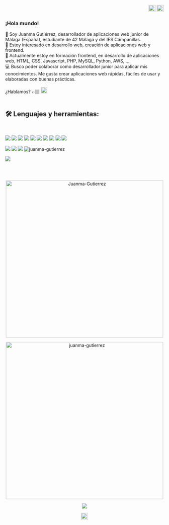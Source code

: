 <p align="right">
<a href="https://github.com/Juanma-Gutierrez/Juanma-Gutierrez/blob/main/README.md" target="_blank" rel="noopener noreferrer"><img height="22" src="https://cdn-icons-png.flaticon.com/512/197/197593.png" alt="Readme en español"></a>
<a href="https://github.com/Juanma-Gutierrez/Juanma-Gutierrez/blob/main/README_en.md" target="_blank" rel="noopener noreferrer"><img height="22" src="https://cdn-icons-png.flaticon.com/512/197/197374.png" alt="Readme en español"></a></p>

### ¡Hola mundo! 

👋 Soy Juanma Gutiérrez, desarrollador de aplicaciones web junior de Málaga (España), estudiante de 42 Málaga y del IES Campanillas.<br>
👀 Estoy interesado en desarrollo web, creación de aplicaciones web y frontend.<br>
🌱 Actualmente estoy en formación frontend, en desarrollo de aplicaciones web, HTML, CSS, Javascript, PHP, MySQL, Python, AWS, ...<br>
💻 Busco poder colaborar como desarrollador junior para aplicar mis conocimientos. Me gusta crear aplicaciones web rápidas, fáciles de usar y elaboradas con buenas prácticas.
<br>
<br>
¿Hablamos? 👉🏽 <a href="https://www.linkedin.com/in/juanmanuelgutierrezm/" target="_blank" rel="noopener noreferrer"><img height="20" src="https://img.shields.io/badge/-LinkedIn-015a8d?style=flat&logo=linkedin" alt="LinkedIn"></a>
<br>
<br>

## 🛠 Lenguajes y herramientas:
<br>
<p>
<img src="https://img.shields.io/badge/-HTML5-014267?logo=html5&style=flat">
<img src="https://img.shields.io/badge/-CSS3-014267?logo=css3&style=flat">
<img src="https://img.shields.io/badge/-Javascript-014267?logo=javascript&style=flat">
<img src="https://img.shields.io/badge/-PHP-014267?logo=php&style=flat&logoColor=fff">
<img src="https://img.shields.io/badge/-Python-014267?logo=python&style=flat">
<img src="https://img.shields.io/badge/-C-014267?logo=c&style=flat">
<img src="https://img.shields.io/badge/-MySQL-014267?logo=mysql&style=flat&logoColor=fff">
<img src="https://img.shields.io/badge/-WordPress-014267?logo=wordpress&style=flat">
<img src="https://img.shields.io/badge/-Bootstrap-014267?logo=bootstrap&style=flat">
<img src="https://img.shields.io/badge/-Bulma-014267?logo=bulma&style=flat">
</p>
<p>
<img src="https://img.shields.io/badge/-Windows-015a8d?style=flat&logo=windows">
<img src="https://img.shields.io/badge/-Linux-015a8d?style=flat&logo=linux">
<img src="https://img.shields.io/badge/-VSCode-015a8d?style=flat&logo=visualstudiocode">
<img src="https://komarev.com/ghpvc/?username=juanma-gutierrez&label=Visitas&color=015a8d&style=flat" alt="juanma-gutierrez">
</p>
<img src="https://img.shields.io/badge/-42Málaga-014267?logo=42&style=flat">

## 

<br>
<p align="center"><img width="500" src="https://github-readme-stats.vercel.app/api?username=Juanma-Gutierrez&show_icons=true&theme=tokyonight" alt="Juanma-Gutierrez" /></p>
<p align="center"><a href="https://github.com/ryo-ma/github-profile-trophy"><img width="500" src="https://github-profile-trophy.vercel.app/?username=juanma-gutierrez&theme=dracula" alt="juanma-gutierrez" /></a></p>
<p align="center"><img src="https://github-readme-stats.vercel.app/api/top-langs/?username=Juanma-Gutierrez&theme=tokyonight" /></p>
<p align="center"><img height="22" src="https://www.codewars.com/users/Juanma-Gutierrez/badges/small"></p>
